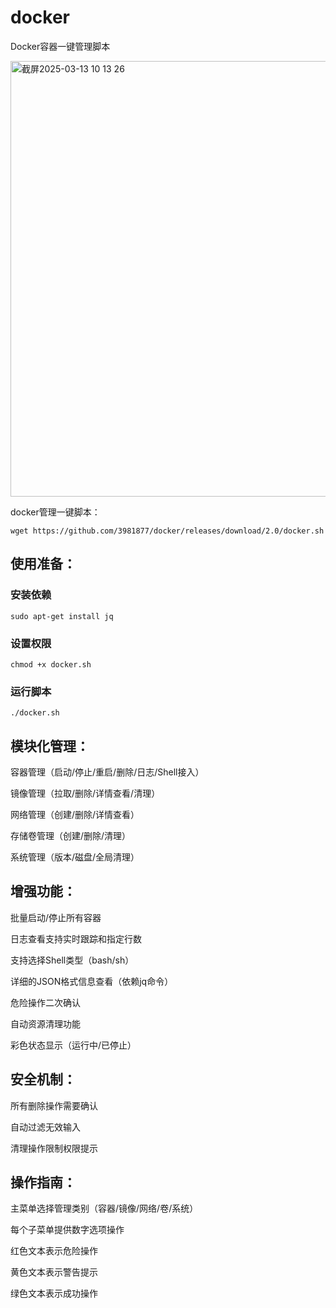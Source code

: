 # docker
Docker容器一键管理脚本

<img width="697" alt="截屏2025-03-13 10 13 26" src="https://github.com/user-attachments/assets/41b833ac-2d99-48e1-abf8-5ffae52e6c99" />

docker管理一键脚本：
```
wget https://github.com/3981877/docker/releases/download/2.0/docker.sh
```
## 使用准备：

### 安装依赖
```
sudo apt-get install jq
```
### 设置权限
```
chmod +x docker.sh
```
### 运行脚本
```
./docker.sh
```

## 模块化管理：
容器管理（启动/停止/重启/删除/日志/Shell接入）

镜像管理（拉取/删除/详情查看/清理）

网络管理（创建/删除/详情查看）

存储卷管理（创建/删除/清理）

系统管理（版本/磁盘/全局清理）

## 增强功能：
批量启动/停止所有容器

日志查看支持实时跟踪和指定行数

支持选择Shell类型（bash/sh）

详细的JSON格式信息查看（依赖jq命令）

危险操作二次确认

自动资源清理功能

彩色状态显示（运行中/已停止）

## 安全机制：
所有删除操作需要确认

自动过滤无效输入

清理操作限制权限提示

## 操作指南：
主菜单选择管理类别（容器/镜像/网络/卷/系统）

每个子菜单提供数字选项操作

红色文本表示危险操作

黄色文本表示警告提示

绿色文本表示成功操作
